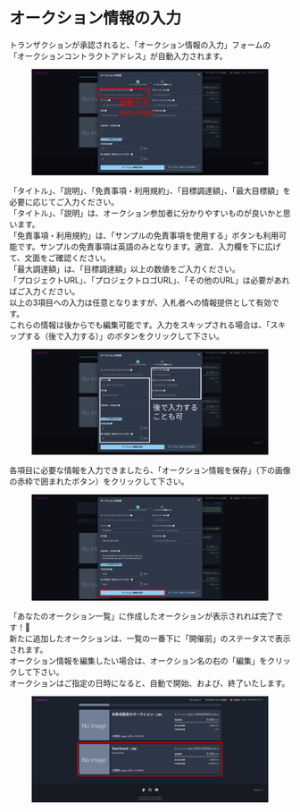 # オークション情報の入力

トランザクションが承認されると、「オークション情報の入力」フォームの\
「オークションコントラクトアドレス」が自動入力されます。

<figure><img src="../../../../.gitbook/assets/Group 1 (8).png" alt=""><figcaption></figcaption></figure>

「タイトル」、「説明」、「免責事項・利用規約」、「目標調達額」、「最大目標額」を必要に応じてご入力ください。\
「タイトル」、「説明」は、オークション参加者に分かりやすいものが良いかと思います。\
「免責事項・利用規約」は、「サンプルの免責事項を使用する」ボタンも利用可能です。サンプルの免責事項は英語のみとなります。適宜、入力欄を下に広げて、文面をご確認ください。\
「最大調達額」は、「目標調達額」以上の数値をご入力ください。\
「プロジェクトURL」、「プロジェクトロゴURL」、「その他のURL」は必要があればご入力ください。\
以上の3項目への入力は任意となりますが、入札者への情報提供として有効です。\
これらの情報は後からでも編集可能です。入力をスキップされる場合は、「スキップする（後で入力する）」のボタンをクリックして下さい。

<figure><img src="../../../../.gitbook/assets/Group 1 (28) (1).png" alt=""><figcaption></figcaption></figure>

各項目に必要な情報を入力できましたら、「オークション情報を保存」（下の画像の赤枠で囲まれたボタン）をクリックして下さい。

<figure><img src="../../../../.gitbook/assets/Group 1 (10).png" alt=""><figcaption></figcaption></figure>

「あなたのオークション一覧」に作成したオークションが表示されれば完了です！🎉\
新たに追加したオークションは、一覧の一番下に「開催前」のステータスで表示されます。\
オークション情報を編集したい場合は、オークション名の右の「編集」をクリックして下さい。\
オークションはご指定の日時になると、自動で開始、および、終了いたします。

<figure><img src="../../../../.gitbook/assets/Group 1 (11).png" alt=""><figcaption></figcaption></figure>

